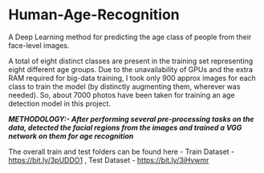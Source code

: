 # Human-Age-Recognition

A Deep Learning method for predicting the age class of people from their face-level images.

A total of eight distinct classes are present in the training set representing eight different age groups. Due to the unavailability of GPUs and the extra RAM required for big-data training, I took only 900 approx images for each class to train the model (by distinctly augmenting them, wherever was needed). So, about 7000 photos have been taken for training an age detection model in this project. 

***METHODOLOGY:- After performing several pre-processing tasks on the data, detected the facial regions from the images and trained a VGG network on them for age recognition*** 

The overall train and test folders can be found here - Train Dataset - https://bit.ly/3pUDDO1 , 
                                                       Test Dataset - https://bit.ly/3iHvwmr
